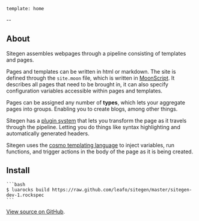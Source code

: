     template: home
--

## About

Sitegen assembles webpages through a pipeline consisting of templates and
pages.

Pages and templates can be written in html or markdown. The site is defined
through the `site.moon` file, which is written in [MoonScript][2]. It describes all
pages that need to be brought in, it can also specify configuration variables
accessible within pages and templates. 

Pages can be assigned any number of **types**, which lets your aggregate pages
into groups. Enabling you to create blogs, among other things.

Sitegen has a [plugin system][3] that lets you transform the page as it travels
through the pipeline. Letting you do things like syntax highlighting and
automatically generated headers.

Sitegen uses the [cosmo templating language][1] to inject variables, run
functions, and trigger actions in the body of the page as it is being created.


## Install

    ```bash
    $ luarocks build https://raw.github.com/leafo/sitegen/master/sitegen-dev-1.rockspec
    ```

  [View source on GitHub](https://github.com/leafo/sitegen).

  [1]: http://cosmo.luaforge.net/
  [2]: http://moonscript.org/
  [3]: ./doc/plugins.html

